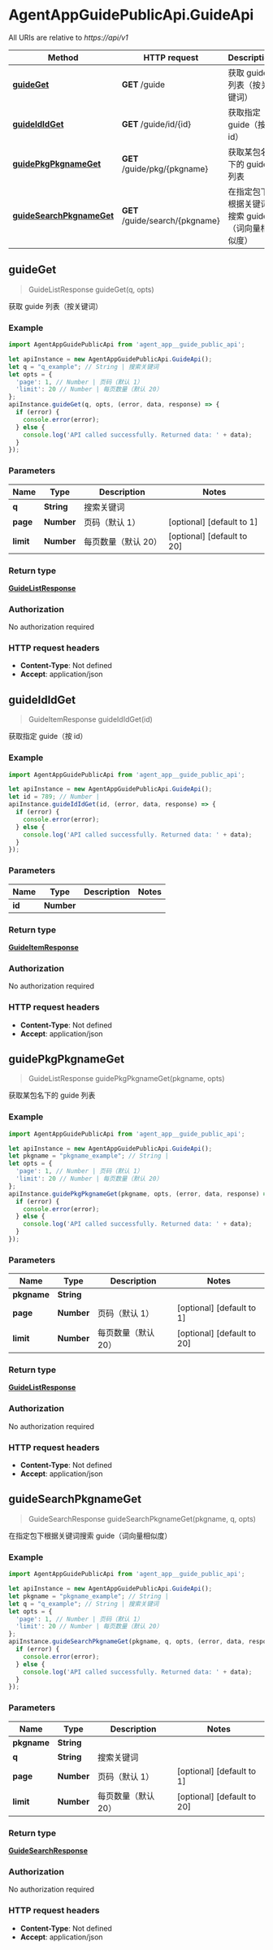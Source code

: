# AgentAppGuidePublicApi.GuideApi

All URIs are relative to *https://api/v1*

Method | HTTP request | Description
------------- | ------------- | -------------
[**guideGet**](GuideApi.md#guideGet) | **GET** /guide | 获取 guide 列表（按关键词）
[**guideIdIdGet**](GuideApi.md#guideIdIdGet) | **GET** /guide/id/{id} | 获取指定 guide（按 id）
[**guidePkgPkgnameGet**](GuideApi.md#guidePkgPkgnameGet) | **GET** /guide/pkg/{pkgname} | 获取某包名下的 guide 列表
[**guideSearchPkgnameGet**](GuideApi.md#guideSearchPkgnameGet) | **GET** /guide/search/{pkgname} | 在指定包下根据关键词搜索 guide（词向量相似度）



## guideGet

> GuideListResponse guideGet(q, opts)

获取 guide 列表（按关键词）

### Example

```javascript
import AgentAppGuidePublicApi from 'agent_app__guide_public_api';

let apiInstance = new AgentAppGuidePublicApi.GuideApi();
let q = "q_example"; // String | 搜索关键词
let opts = {
  'page': 1, // Number | 页码（默认 1）
  'limit': 20 // Number | 每页数量（默认 20）
};
apiInstance.guideGet(q, opts, (error, data, response) => {
  if (error) {
    console.error(error);
  } else {
    console.log('API called successfully. Returned data: ' + data);
  }
});
```

### Parameters


Name | Type | Description  | Notes
------------- | ------------- | ------------- | -------------
 **q** | **String**| 搜索关键词 | 
 **page** | **Number**| 页码（默认 1） | [optional] [default to 1]
 **limit** | **Number**| 每页数量（默认 20） | [optional] [default to 20]

### Return type

[**GuideListResponse**](GuideListResponse.md)

### Authorization

No authorization required

### HTTP request headers

- **Content-Type**: Not defined
- **Accept**: application/json


## guideIdIdGet

> GuideItemResponse guideIdIdGet(id)

获取指定 guide（按 id）

### Example

```javascript
import AgentAppGuidePublicApi from 'agent_app__guide_public_api';

let apiInstance = new AgentAppGuidePublicApi.GuideApi();
let id = 789; // Number | 
apiInstance.guideIdIdGet(id, (error, data, response) => {
  if (error) {
    console.error(error);
  } else {
    console.log('API called successfully. Returned data: ' + data);
  }
});
```

### Parameters


Name | Type | Description  | Notes
------------- | ------------- | ------------- | -------------
 **id** | **Number**|  | 

### Return type

[**GuideItemResponse**](GuideItemResponse.md)

### Authorization

No authorization required

### HTTP request headers

- **Content-Type**: Not defined
- **Accept**: application/json


## guidePkgPkgnameGet

> GuideListResponse guidePkgPkgnameGet(pkgname, opts)

获取某包名下的 guide 列表

### Example

```javascript
import AgentAppGuidePublicApi from 'agent_app__guide_public_api';

let apiInstance = new AgentAppGuidePublicApi.GuideApi();
let pkgname = "pkgname_example"; // String | 
let opts = {
  'page': 1, // Number | 页码（默认 1）
  'limit': 20 // Number | 每页数量（默认 20）
};
apiInstance.guidePkgPkgnameGet(pkgname, opts, (error, data, response) => {
  if (error) {
    console.error(error);
  } else {
    console.log('API called successfully. Returned data: ' + data);
  }
});
```

### Parameters


Name | Type | Description  | Notes
------------- | ------------- | ------------- | -------------
 **pkgname** | **String**|  | 
 **page** | **Number**| 页码（默认 1） | [optional] [default to 1]
 **limit** | **Number**| 每页数量（默认 20） | [optional] [default to 20]

### Return type

[**GuideListResponse**](GuideListResponse.md)

### Authorization

No authorization required

### HTTP request headers

- **Content-Type**: Not defined
- **Accept**: application/json


## guideSearchPkgnameGet

> GuideSearchResponse guideSearchPkgnameGet(pkgname, q, opts)

在指定包下根据关键词搜索 guide（词向量相似度）

### Example

```javascript
import AgentAppGuidePublicApi from 'agent_app__guide_public_api';

let apiInstance = new AgentAppGuidePublicApi.GuideApi();
let pkgname = "pkgname_example"; // String | 
let q = "q_example"; // String | 搜索关键词
let opts = {
  'page': 1, // Number | 页码（默认 1）
  'limit': 20 // Number | 每页数量（默认 20）
};
apiInstance.guideSearchPkgnameGet(pkgname, q, opts, (error, data, response) => {
  if (error) {
    console.error(error);
  } else {
    console.log('API called successfully. Returned data: ' + data);
  }
});
```

### Parameters


Name | Type | Description  | Notes
------------- | ------------- | ------------- | -------------
 **pkgname** | **String**|  | 
 **q** | **String**| 搜索关键词 | 
 **page** | **Number**| 页码（默认 1） | [optional] [default to 1]
 **limit** | **Number**| 每页数量（默认 20） | [optional] [default to 20]

### Return type

[**GuideSearchResponse**](GuideSearchResponse.md)

### Authorization

No authorization required

### HTTP request headers

- **Content-Type**: Not defined
- **Accept**: application/json

